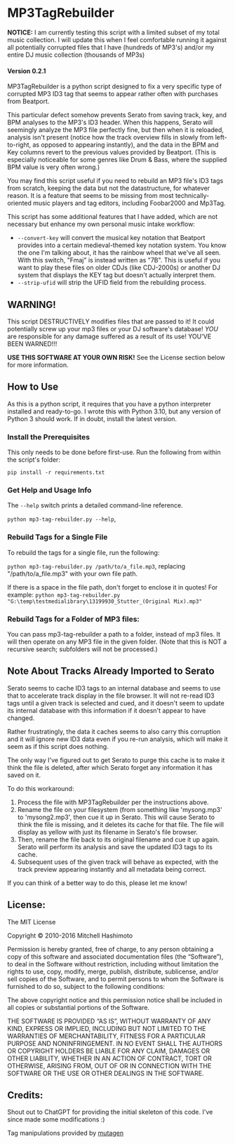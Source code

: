 # MP3TagRebuilder

**NOTICE:** I am currently testing this script with a limited subset of my total music collection. I will update this when I feel comfortable running it against all potentially corrupted files that I have (hundreds of MP3's) and/or my entire DJ music collection (thousands of MP3s) 

#### Version 0.2.1

MP3TagRebuilder is a python script designed to fix a very specific type of corrupted MP3 ID3 tag that seems to appear rather often with purchases from Beatport.

This particular defect somehow prevents Serato from saving track, key, and BPM analyses to the MP3's ID3 header. When this happens, Serato will seemingly analyze the MP3 file perfectly fine, but then when it is reloaded, analysis isn't present (notice how the track overview fills in slowly from left-to-right, as opposed to appearing instantly), and the data in the BPM and Key columns revert to the previous values provided by Beatport. (This is especially noticeable for some genres like Drum & Bass, where the supplied BPM value is very often wrong.)

You may find this script useful if you need to rebuild an MP3 file's ID3 tags from scratch, keeping the data but not the datastructure, for whatever reason. It is a feature that seems to be missing from most technically-oriented music players and tag editors, including Foobar2000 and Mp3Tag.  

This script has some additional features that I have added, which are not necessary but enhance my own personal music intake workflow:

* `--convert-key` will convert the musical key notation that Beatport provides into a certain medieval-themed key notation system. You know the one I'm talking about, it has the rainbow wheel that we've all seen. With this switch, "Fmaj" is instead written as "7B". This is useful if you want to play these files on older CDJs (like CDJ-2000s) or another DJ system that displays the KEY tag but doesn't actually interpret them.
* `--strip-ufid` will strip the UFID field from the rebuilding process.

## WARNING!

This script DESTRUCTIVELY modifies files that are passed to it! It could potentially screw up your mp3 files or your DJ software's database! *YOU* are responsible for any damage suffered as a result of its use! YOU'VE BEEN WARNED!!!

**USE THIS SOFTWARE AT YOUR OWN RISK!** See the License section below for more information.

## How to Use

As this is a python script, it requires that you have a python interpreter installed and ready-to-go. I wrote this with Python 3.10, but any version of Python 3 should work. If in doubt, install the latest version.

### Install the Prerequisites

This only needs to be done before first-use. Run the following from within the script's folder:

`pip install -r requirements.txt`

### Get Help and Usage Info

The `--help` switch prints a detailed command-line reference.

`python mp3-tag-rebuilder.py --help`,

### Rebuild Tags for a Single File

To rebuild the tags for a single file, run the following:

`python mp3-tag-rebuilder.py /path/to/a_file.mp3`, replacing "/path/to/a_file.mp3" with your own file path.

If there is a space in the file path, don't forget to enclose it in quotes! For example: `python mp3-tag-rebuilder.py "G:\temp\testmedialibrary\13199930_Stutter_(Original Mix).mp3"`

### Rebuild Tags for a Folder of MP3 files:

You can pass mp3-tag-rebuilder a path to a folder, instead of mp3 files. It will then operate on any MP3 file in the given folder. (Note that this is NOT a recursive search; subfolders will not be processed.) 

## Note About Tracks Already Imported to Serato

Serato seems to cache ID3 tags to an internal database and seems to use that to accelerate track display in the file browser. It will not re-read ID3 tags until a given track is selected and cued, and it doesn't seem to update its internal database with this information if it doesn't appear to have changed.

Rather frustratingly, the data it caches seems to also carry this corruption and it will ignore new ID3 data even if you re-run analysis, which will make it seem as if this script does nothing. 

The only way I've figured out to get Serato to purge this cache is to make it think the file is deleted, after which Serato forget any information it has saved on it.

To do this workaround:

1. Process the file with MP3TagRebuilder per the instructions above.
1. Rename the file on your filesystem (from something like 'mysong.mp3' to 'mysong2.mp3', then cue it up in Serato. This will cause Serato to think the file is missing, and it deletes its cache for that file. The file will display as yellow with just its filename in Serato's file browser. 
1. Then, rename the file back to its original filename and cue it up again. Serato will perform its analysis and save the updated ID3 tags to its cache.
1. Subsequent uses of the given track will behave as expected, with the track preview appearing instantly and all metadata being correct.

If you can think of a better way to do this, please let me know!

## License:

The MIT License

Copyright © 2010-2016 Mitchell Hashimoto

Permission is hereby granted, free of charge, to any person obtaining a copy of this software and associated documentation files (the “Software”), to deal in the Software without restriction, including without limitation the rights to use, copy, modify, merge, publish, distribute, sublicense, and/or sell copies of the Software, and to permit persons to whom the Software is furnished to do so, subject to the following conditions:

The above copyright notice and this permission notice shall be included in all copies or substantial portions of the Software.

THE SOFTWARE IS PROVIDED “AS IS”, WITHOUT WARRANTY OF ANY KIND, EXPRESS OR IMPLIED, INCLUDING BUT NOT LIMITED TO THE WARRANTIES OF MERCHANTABILITY, FITNESS FOR A PARTICULAR PURPOSE AND NONINFRINGEMENT. IN NO EVENT SHALL THE AUTHORS OR COPYRIGHT HOLDERS BE LIABLE FOR ANY CLAIM, DAMAGES OR OTHER LIABILITY, WHETHER IN AN ACTION OF CONTRACT, TORT OR OTHERWISE, ARISING FROM, OUT OF OR IN CONNECTION WITH THE SOFTWARE OR THE USE OR OTHER DEALINGS IN THE SOFTWARE.

## Credits:

Shout out to ChatGPT for providing the initial skeleton of this code. I've since made some modifications :)

Tag manipulations provided by [mutagen](https://mutagen.readthedocs.io/en/latest/#)
